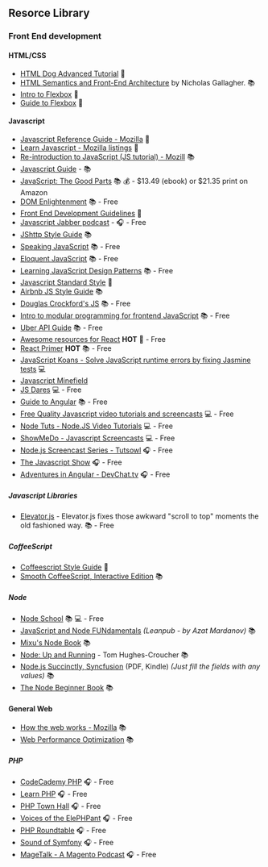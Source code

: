 ## Resorce Library

### Front End development

#### HTML/CSS
* [HTML Dog Advanced Tutorial](http://www.htmldog.com/guides/html/advanced/) :page_facing_up:
* [HTML Semantics and Front-End Architecture](http://nicolasgallagher.com/about-html-semantics-front-end-architecture/#component-modifiers) by Nicholas Gallagher. :books: 
* [Intro to Flexbox](http://bocoup.com/weblog/dive-into-flexbox/) :page_facing_up: 
* [Guide to Flexbox](https://css-tricks.com/snippets/css/a-guide-to-flexbox/) :page_facing_up: 

#### Javascript
* [Javascript Reference Guide - Mozilla](https://developer.mozilla.org/en-US/docs/Web/JavaScript/Reference) :page_facing_up:
* [Learn Javascript - Mozilla listings](https://developer.mozilla.org/en-US/Learn/JavaScript) :page_facing_up:
* [Re-introduction to JavaScript (JS tutorial) - Mozill](https://developer.mozilla.org/en-US/docs/Web/JavaScript/A_re-introduction_to_JavaScript) :books:
* [Javascript Guide](https://github.com/ExactTarget/javascript/blob/master/README.md) -  :books: 
* [JavaScript: The Good Parts](http://www.amazon.com/JavaScript-Good-Parts-Douglas-Crockford/dp/0596517742) :books: :moneybag: - $13.49 (ebook) or $21.35 print on Amazon
* [DOM Enlightenment](http://domenlightenment.com/) :books: - Free
* [Front End Development Guidelines](http://taitems.github.io/Front-End-Development-Guidelines/) :page_facing_up: 
* [Javascript Jabber podcast](http://devchat.tv/js-jabber/) - :headphones: - Free
* [JShttp Style Guide](https://github.com/jshttp/style-guide) :books: 
* [Speaking JavaScript](http://speakingjs.com/) :books: - Free
* [Eloquent JavaScript](http://eloquentjavascript.net/) :books: - Free
* [Learning JavaScript Design Patterns](http://addyosmani.com/resources/essentialjsdesignpatterns/book/) :books: - Free
* [Javascript Standard Style](https://github.com/feross/standard/blob/master/README.md) :page_facing_up:
* [Airbnb JS Style Guide](https://github.com/airbnb/javascript) :books:
* [Douglas Crockford's JS](http://javascript.crockford.com/) :books: - Free
* [Intro to modular programming for frontend JavaScript](https://github.com/Jam3/jam3-lesson-module-basics) :books: - Free
* [Uber API Guide](https://github.com/Thinkful/guide-uber-api) :books:  - Free
* [Awesome resources for React](https://github.com/enaqx/awesome-react) **HOT** :page_facing_up:  - Free
* [React Primer](https://github.com/mikechau/react-primer-draft) **HOT** :books:  - Free
* [JavaScript Koans - Solve JavaScript runtime errors by fixing Jasmine tests](https://github.com/mrdavidlaing/javascript-koans) :computer: 
* [Javascript Minefield](http://www.walkercoderanger.com/blog/2014/02/javascript-minefield/)
* [JS Dares](http://jsdares.com/) :computer: - Free 
* [Guide to Angular](https://github.com/Thinkful/guide-intro-to-angular) :books:  - Free
* [Free Quality Javascript video tutorials and screencasts](http://screencasts.org/topics/javascript) :computer: - Free
* [Node Tuts - Node.JS Video Tutorials](http://nodetuts.com) :computer: - Free
* [ShowMeDo - Javascript Screencasts](http://showmedo.com/videotutorials/javascript) :computer: - Free
* [Node.js Screencast Series - Tutsowl](http://www.tutsowl.com/) :headphones: - Free
* [The Javascript Show](http://javascriptshow.com/) :headphones: - Free
* [Adventures in Angular - DevChat.tv](http://devchat.tv/adventures-in-angular/) :headphones: - Free


##### Javascript Libraries
* [Elevator.js](http://tholman.com/elevator.js/) - Elevator.js fixes those awkward "scroll to top" moments the old fashioned way. :books:  - Free


##### CoffeeScript
* [Coffeescript Style Guide](https://github.com/polarmobile/coffeescript-style-guide/blob/master/README.md) :page_facing_up:
* [Smooth CoffeeScript, Interactive Edition](http://autotelicum.github.io/Smooth-CoffeeScript/interactive/interactive-coffeescript.html) :books:

##### Node
* [Node School](http://nodeschool.io/) :books: :computer: - Free
* [JavaScript and Node FUNdamentals](https://leanpub.com/jsfun/read) *(Leanpub - by Azat Mardanov)* :books:
* [Mixu's Node Book](http://book.mixu.net/node/) :books:
* [Node: Up and Running](http://chimera.labs.oreilly.com/books/1234000001808/index.html) - Tom Hughes-Croucher :books:
* [Node.js Succinctly, Syncfusion](http://www.syncfusion.com/resources/techportal/ebooks/nodejs) (PDF, Kindle) *(Just fill the fields with any values)* :books:
* [The Node Beginner Book](http://nodebeginner.org/) :books:

#### General Web
* [How the web works - Mozilla](https://developer.mozilla.org/en-US/Learn/Getting_started_with_the_web/How_the_Web_works) :books: 
* [Web Performance Optimization](https://github.com/davidsonfellipe/awesome-wpo) :books:
##### PHP
* [CodeCademy PHP](http://www.codecademy.com/tracks/php) :headphones: - Free
* [Learn PHP](http://www.learn-php.org/) :headphones: - Free
* [PHP Town Hall](http://phptownhall.com/) :headphones: - Free
* [Voices of the ElePHPant](http://voicesoftheelephpant.com/) :headphones: - Free
* [PHP Roundtable](https://www.phproundtable.com/) :headphones: - Free
* [Sound of Symfony](http://www.soundofsymfony.com/) :headphones: - Free
* [MageTalk - A Magento Podcast](http://magetalk.com/) :headphones: - Free
